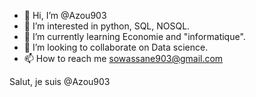 - 👋 Hi, I’m @Azou903
- 👀 I’m interested in python, SQL, NOSQL.
- 🌱 I’m currently learning Economie and "informatique".
- 💞️ I’m looking to collaborate on Data science.
- 📫 How to reach me sowassane903@gmail.com

<!---
Azou903/Azou903 is a ✨ special ✨ repository because its `README.md` (this file) appears on your GitHub profile.
You can click the Preview link to take a look at your changes.
--->

Salut, je suis @Azou903
